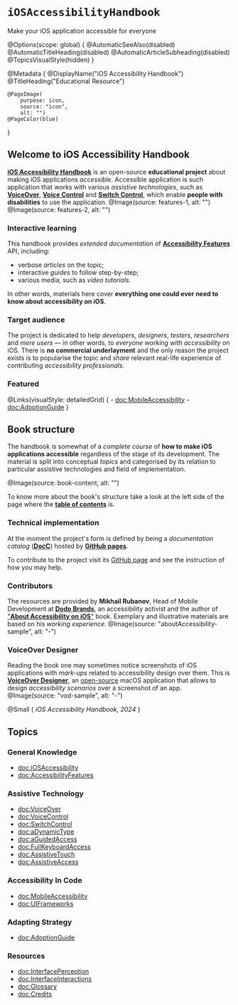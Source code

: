 # ``iOSAccessibilityHandbook``

Make your iOS application accessible for everyone

@Options(scope: global) {
    @AutomaticSeeAlso(disabled)
    @AutomaticTitleHeading(disabled)
    @AutomaticArticleSubheading(disabled)
    @TopicsVisualStyle(hidden)
}

@Metadata {
    @DisplayName("iOS Accessibility Handbook")
    @TitleHeading("Educational Resource")
    
    @PageImage(
        purpose: icon, 
        source: "icon", 
        alt: "")
    @PageColor(blue)
}

## Welcome to iOS Accessibility Handbook

[**iOS Accessibility Handbook**](<doc:iOSAccessibilityHandbook>) is an open-source **educational project** about making iOS applications *accessible*. Accessible application is such application that works with various *assistive technologies*, such as [**VoiceOver**](https://www.apple.com/accessibility/voiceover), [**Voice Control**](https://support.apple.com/en-us/HT210417) and [**Switch Control**](https://support.apple.com/en-us/HT201370), which enable **people with disabilities** to use the application. 
@Image(source: features-1, alt: "")
@Image(source: features-2, alt: "")

### Interactive learning
This handbook provides *extended documentation* of [**Accessibility Features**](<doc:AccessibilityFeatures>) API, including:
- verbose *articles* on the topic;
- interactive *guides* to follow step-by-step;
- various media, such as *video tutorials*.

In other words, materials here cover **everything one could ever need to know about accessibility on iOS**. 

### Target audience
The project is dedicated to help *developers*, *designers*, *testers*, *researchers* and *mere users* — in other words, to *everyone working with accessibility* on iOS. There is **no commercial underlayment** and the only reason the project exists is to popularise the topic and  *share* relevant real-life experience of contributing *accessibility professionals*.

### Featured
@Links(visualStyle: detailedGrid) {
    - <doc:MobileAccessibility>
    - <doc:AdoptionGuide>
}

## Book structure

The handbook is somewhat of a *complete course* of **how to make iOS applications accessible** regardless of the stage of its development. The material is split into conceptual *topics* and categorised by its relation to particular assistive technologies and field of implementation. 

@Image(source: book-content, alt: "")

To know more about the book's structure take a look at the left side of the page where the [**table of contents**](https://vodgroup.github.io/AccessibilityDocumentation/documentation/iosaccessibilityhandbook/#topics) is.

### Technical implementation
At the moment the project's form is defined by being a *documentation catalog* ([**DocC**](https://www.swift.org/documentation/docc)) hosted by [**GitHub pages**](https://pages.github.com). 

To contribute to the project visit its [GitHub page](https://github.com/VODGroup/AccessibilityDocumentation) and see the instruction of how you may help.

### Contributors
The resources are provided by **Mikhail Rubanov**, Head of Mobile Development at [**Dodo Brands**](https://dodobrands.io), an accessibility activist and the author of ["**About Accessibility on iOS**"]( https://rubanov.dev/a11y-book) book. Exemplary and illustrative materials are based on his *working experience*. 
@Image(source: "aboutAccessibility-sample", alt: "-")

### VoiceOver Designer
Reading the book one may sometimes notice screenshots of iOS applications with *mark-ups* related to accessibility design over them. This is [**VoiceOver Designer**](https://rubanov.dev/voice-over-designer), an [open-source](https://github.com/VODGroup/VoiceOverDesigner) macOS application that allows to design *accessibility scenarios* over a screenshot of an app. 
@Image(source: "vod-sample", alt: "-")

@Small {
    *iOS Accessibility Handbook, 2024*
}

## Topics
### General Knowledge
- <doc:iOSAccessibility>
- <doc:AccessibilityFeatures>

### Assistive Technology
- <doc:VoiceOver>
- <doc:VoiceControl>
- <doc:SwitchControl>
- <doc:aDynamicType>
- <doc:aGuidedAccess>
- <doc:FullKeyboardAccess>
- <doc:AssistiveTouch>
- <doc:AssistiveAccess>

### Accessibility In Code
- <doc:MobileAccessibility>
- <doc:UIFrameworks>

### Adapting Strategy
- <doc:AdoptionGuide>

### Resources
- <doc:InterfacePerception>
- <doc:InterfaceInteractions>
- <doc:Glossary>
- <doc:Credits>


